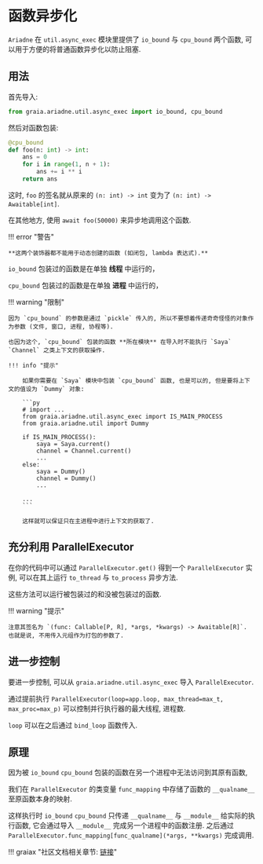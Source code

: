 # 函数异步化

`Ariadne` 在 `util.async_exec` 模块里提供了 `io_bound` 与 `cpu_bound` 两个函数,
可以用于方便的将普通函数异步化以防止阻塞.

## 用法

首先导入:

```py
from graia.ariadne.util.async_exec import io_bound, cpu_bound
```

然后对函数包装:

```py
@cpu_bound
def foo(n: int) -> int:
    ans = 0
    for i in range(1, n + 1):
        ans += i ** i
    return ans
```

这时, `foo` 的签名就从原来的 `(n: int) -> int` 变为了 `(n: int) -> Awaitable[int]`.

在其他地方, 使用 `await foo(50000)` 来异步地调用这个函数.

!!! error "警告"

    **这两个装饰器都不能用于动态创建的函数 (如闭包, lambda 表达式).**

`io_bound` 包装过的函数是在单独 **线程** 中运行的，

`cpu_bound` 包装过的函数是在单独 **进程** 中运行的，

!!! warning "限制"

    因为 `cpu_bound` 的参数是通过 `pickle` 传入的, 所以不要想着传递奇奇怪怪的对象作为参数 (文件, 窗口, 进程, 协程等).

    也因为这个, `cpu_bound` 包装的函数 **所在模块** 在导入时不能执行 `Saya` `Channel` 之类上下文的获取操作.

    !!! info "提示"

        如果你需要在 `Saya` 模块中包装 `cpu_bound` 函数, 也是可以的, 但是要将上下文的值设为 `Dummy` 对象:

        ```py
        # import ...
        from graia.ariadne.util.async_exec import IS_MAIN_PROCESS
        from graia.ariadne.util import Dummy

        if IS_MAIN_PROCESS():
            saya = Saya.current()
            channel = Channel.current()
            ...
        else:
            saya = Dummy()
            channel = Dummy()
            ...

        ...
        ```

        这样就可以保证只在主进程中进行上下文的获取了.

## 充分利用 ParallelExecutor

在你的代码中可以通过 `ParallelExecutor.get()` 得到一个 `ParallelExecutor` 实例, 可以在其上运行 `to_thread` 与 `to_process` 异步方法.

这些方法可以运行被包装过的和没被包装过的函数.

!!! warning "提示"

    注意其签名为 `(func: Callable[P, R], *args, *kwargs) -> Awaitable[R]`. 也就是说, 不用传入元组作为打包的参数了.

## 进一步控制

要进一步控制, 可以从 `graia.ariadne.util.async_exec` 导入 `ParallelExecutor`.

通过提前执行 `ParallelExecutor(loop=app.loop, max_thread=max_t, max_proc=max_p)` 可以控制并行执行器的最大线程, 进程数.

`loop` 可以在之后通过 `bind_loop` 函数传入.

## 原理

因为被 `io_bound` `cpu_bound` 包装的函数在另一个进程中无法访问到其原有函数,

我们在 `ParallelExecutor` 的类变量 `func_mapping` 中存储了函数的 `__qualname__` 至原函数本身的映射.

这样执行时 `io_bound` `cpu_bound` 只传递 `__qualname__` 与 `__module__` 给实际的执行函数, 它会通过导入 `__module__` 完成另一个进程中的函数注册.
之后通过 `ParallelExecutor.func_mapping[func_qualname](*args, **kwargs)` 完成调用.

!!! graiax "社区文档相关章节: [链接](https://graiax.cn/make_ero_bot/)"